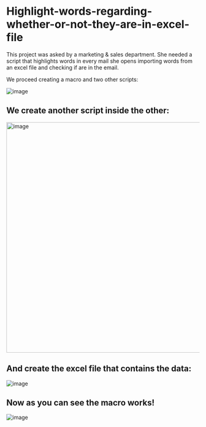 # Highlight-words-regarding-whether-or-not-they-are-in-excel-file

This project was asked by a marketing & sales department. She needed a script that highlights words in every mail she opens importing words from an excel file and checking if are in the email.

We proceed creating a macro and two other scripts:

![image](https://github.com/user-attachments/assets/910115ab-2c41-48c4-a77b-4f747d14c2a1)

## We create another script inside the other:

<img width="600" alt="image" src="https://github.com/user-attachments/assets/f2586add-5679-4edd-8224-66c11f88cf99">

## And create the excel file that contains the data:

![image](https://github.com/user-attachments/assets/8b8619ae-de40-40a3-bbc9-b3a08505120b)


## Now as you can see the macro works!

![image](https://github.com/user-attachments/assets/6193339d-55e2-486a-aa4d-df8213ae9f76)
